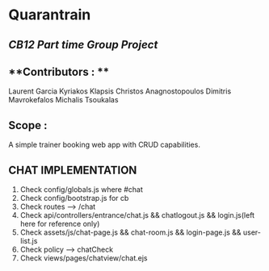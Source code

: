# Quarantrain

## *CB12 Part time Group Project*

## **Contributors : **
Laurent Garcia
Kyriakos Klapsis
Christos Anagnostopoulos
Dimitris Mavrokefalos
Michalis Tsoukalas


## Scope : 

A simple trainer booking web app with CRUD capabilities. 


## CHAT IMPLEMENTATION
1) Check config/globals.js where #chat
2) Check config/bootstrap.js for cb
3) Check routes --> /chat
4) Check api/controllers/entrance/chat.js && chatlogout.js && login.js(left here for reference only)
5) Check assets/js/chat-page.js && chat-room.js && login-page.js && user-list.js
6) Check policy --> chatCheck
7) Check views/pages/chatview/chat.ejs


